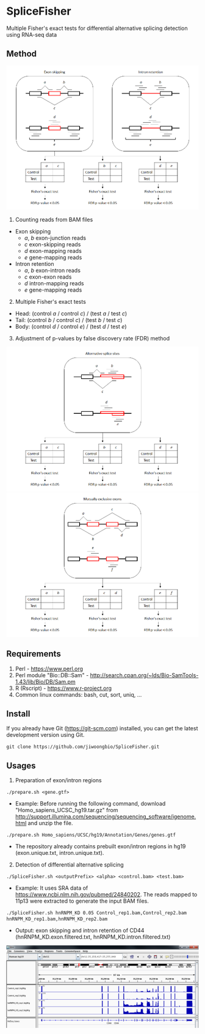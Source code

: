 # SpliceFisher
Multiple Fisher's exact tests for differential alternative splicing detection using RNA-seq data


Method
------

![SpliceFisher.method.png](SpliceFisher.method.png)

1. Counting reads from BAM files
  - Exon skipping
    - *a*, *b* exon-junction reads
    - *c* exon-skipping reads
    - *d* exon-mapping reads
    - *e* gene-mapping reads
  - Intron retention
    - *a*, *b* exon-intron reads
    - *c* exon-exon reads
    - *d* intron-mapping reads
    - *e* gene-mapping reads
2. Multiple Fisher's exact tests
  - Head: (control *a* / control *c*) / (test *a* / test *c*)
  - Tail: (control *b* / control *c*) / (test *b* / test *c*)
  - Body: (control *d* / control *e*) / (test *d* / test *e*)
3. Adjustment of p-values by false discovery rate (FDR) method

![SpliceFisher.method.ASS.png](SpliceFisher.method.ASS.png) ![SpliceFisher.method.MXE.png](SpliceFisher.method.MXE.png)


Requirements
------------

1. Perl - https://www.perl.org
2. Perl module "Bio::DB::Sam" - http://search.cpan.org/~lds/Bio-SamTools-1.43/lib/Bio/DB/Sam.pm
3. R (Rscript) - https://www.r-project.org
4. Common linux commands: bash, cut, sort, uniq, ...


Install
-------

If you already have Git (https://git-scm.com) installed, you can get the latest development version using Git.
```
git clone https://github.com/jiwoongbio/SpliceFisher.git
```


Usages
------

1. Preparation of exon/intron regions
  ```
  ./prepare.sh <gene.gtf>
  ```
  - Example: Before running the following command, download "Homo_sapiens_UCSC_hg19.tar.gz" from http://support.illumina.com/sequencing/sequencing_software/igenome.html and unzip the file.
  ```
  ./prepare.sh Homo_sapiens/UCSC/hg19/Annotation/Genes/genes.gtf
  ```
  - The repository already contains prebuilt exon/intron regions in hg19 (exon.unique.txt, intron.unique.txt).

2. Detection of differential alternative splicing
  ```
  ./SpliceFisher.sh <outputPrefix> <alpha> <control.bam> <test.bam>
  ```
  - Example: It uses SRA data of https://www.ncbi.nlm.nih.gov/pubmed/24840202. The reads mapped to 11p13 were extracted to generate the input BAM files.
  ```
  ./SpliceFisher.sh hnRNPM_KD 0.05 Control_rep1.bam,Control_rep2.bam hnRNPM_KD_rep1.bam,hnRNPM_KD_rep2.bam
  ```
  - Output: exon skipping and intron retention of CD44 (hnRNPM_KD.exon.filtered.txt, hnRNPM_KD.intron.filtered.txt)

![hnRNPM_KD.CD44.png](hnRNPM_KD.CD44.png)
